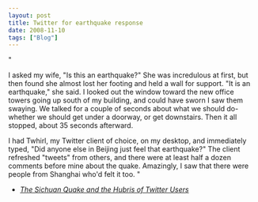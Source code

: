 ```yaml
---
layout: post
title: Twitter for earthquake response
date: 2008-11-10
tags: ["Blog"]
---
```


"

I asked my wife, "Is this an earthquake?" She was incredulous at first, but then found she almost lost her footing and held a wall for support. "It is an earthquake," she said. I looked out the window toward the new office towers going up south of my building, and could have sworn I saw them swaying. We talked for a couple of seconds about what we should do-whether we should get under a doorway, or get downstairs. Then it all stopped, about 35 seconds afterward.

I had Twhirl, my Twitter client of choice, on my desktop, and immediately typed, "Did anyone else in Beijing just feel that earthquake?" The client refreshed "tweets" from others, and there were at least half a dozen comments before mine about the quake. Amazingly, I saw that there were people from Shanghai who'd felt it too.
"  

 - _[  The Sichuan Quake and the Hubris of Twitter Users](http://digitalwatch.ogilvy.com.cn/en/?p=257)_